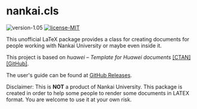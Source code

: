 # nankai.cls

![version-1.05](https://img.shields.io/badge/version-1.05-blue)
[![license-MIT](https://img.shields.io/badge/license-MIT-green)](https://github.com/AlumiK/nankai.cls/blob/main/LICENSE)

This unofficial LaTeX package provides a class for creating documents for people working with Nankai University or maybe even inside it.

This project is based on *huawei – Template for Huawei documents* [[CTAN]](https://ctan.org/pkg/huawei) [[GitHub]](https://github.com/yegor256/huawei.cls).

The user's guide can be found at [GitHub Releases](https://github.com/alumik/nankai-document/releases).

Disclaimer: This is **NOT** a product of Nankai University. This package is created in order to help some people to render some documents in LATEX format. You are welcome to use it at your own risk.
